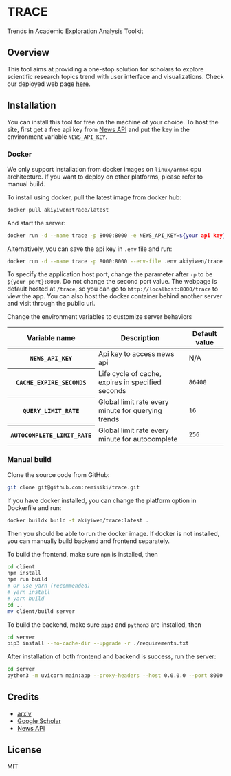 # TRACE

Trends in Academic Exploration Analysis Toolkit

## Overview

This tool aims at providing a one-stop solution for scholars to explore scientific research topics trend with user interface and visualizations. Check our deployed web page [here](https://mirai.remisiki.com/trace/).

## Installation

You can install this tool for free on the machine of your choice. To host the site, first get a free api key from [News API](https://newsapi.org/) and put the key in the environment variable `NEWS_API_KEY`.

### Docker

We only support installation from docker images on `linux/arm64` cpu architecture. If you want to deploy on other platforms, please refer to manual build.

To install using docker, pull the latest image from docker hub:

```bash
docker pull akiyiwen:trace/latest
```

And start the server:

```bash
docker run -d --name trace -p 8000:8000 -e NEWS_API_KEY=${your api key} akiyiwen/trace:latest
```

Alternatively, you can save the api key in `.env` file and run:

```bash
docker run -d --name trace -p 8000:8000 --env-file .env akiyiwen/trace:latest
```

To specify the application host port, change the parameter after `-p` to be `${your port}:8000`. Do not change the second port value. The webpage is default hosted at `/trace`, so you can go to `http://localhost:8000/trace` to view the app. You can also host the docker container behind another server and visit through the public url.

Change the environment variables to customize server behaviors

<table>
    <thead>
        <tr>
            <th scope="col">Variable name</th>
            <th scope="col">Description</th>
            <th scope="col">Default value</th>
        </tr>
    </thead>
    <tbody>
        <tr>
            <th scope="row"><code>NEWS_API_KEY</code></th>
            <td>Api key to access news api</td>
            <td>N/A</td>
        </tr>
        <tr>
            <th scope="row"><code>CACHE_EXPIRE_SECONDS</code></th>
            <td>Life cycle of cache, expires in specified seconds</td>
            <td><code>86400</code></td>
        </tr>
        <tr>
            <th scope="row"><code>QUERY_LIMIT_RATE</code></th>
            <td>Global limit rate every minute for querying trends</td>
            <td><code>16</code></td>
        </tr>
        <tr>
            <th scope="row"><code>AUTOCOMPLETE_LIMIT_RATE</code></th>
            <td>Global limit rate every minute for autocomplete</td>
            <td><code>256</code></td>
        </tr>
    </tbody>
</table>

### Manual build

Clone the source code from GitHub:

```bash
git clone git@github.com:remisiki/trace.git
```

If you have docker installed, you can change the platform option in Dockerfile and run:

```bash
docker buildx build -t akiyiwen/trace:latest .
```

Then you should be able to run the docker image. If docker is not installed, you can manually build backend and frontend separately.

To build the frontend, make sure `npm` is installed, then

```bash
cd client
npm install
npm run build
# Or use yarn (recommended)
# yarn install
# yarn build
cd ..
mv client/build server
```

To build the backend, make sure `pip3` and `python3` are installed, then

```bash
cd server
pip3 install --no-cache-dir --upgrade -r ./requirements.txt
```

After installation of both frontend and backend is success, run the server:

```bash
cd server
python3 -m uvicorn main:app --proxy-headers --host 0.0.0.0 --port 8000
```

## Credits

- [arxiv](https://arxiv.org/)
- [Google Scholar](https://scholar.google.com/)
- [News API](https://newsapi.org/)

## License

MIT
